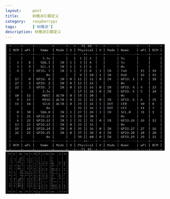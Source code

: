 ```yaml
---
layout:     post
title:      树莓派引脚定义
category:   raspberrypi
tags:       ['树莓派']
description: 树莓派引脚定义
---
```


![avatar](images/树莓派引脚.png)
<img src="./images/树莓派引脚.png" width="200px" />